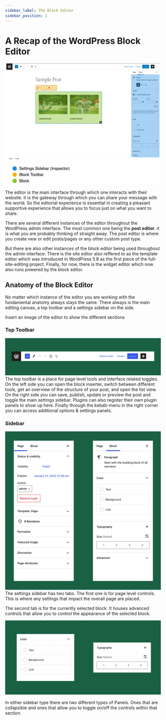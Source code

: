 ```yaml
---
sidebar_label: The Block Editor
sidebar_position: 1
---
```


# A Recap of the WordPress Block Editor

![Block Editor Sketch](../../static//img/block-anatomy-anotated.png)

The editor is the main interface through which one interacts with their website. It is the gateway through which you can share your message with the world. So the editorial experience is essential in creating a pleasant supportive experience that allows you to focus just on what you want to share.

There are several different instances of the editor throughout the WordPress admin interface. The most common one being the **post editor**. it is what you are probably thinking of straight away. The post editor is where you create new or edit posts/pages or any other custom post type.

But there are also other instances of the block editor being used throughout the admin interface. There is the site editor also reffered to as the template editor which was introduced in WordPress 5.8 as the first piece of the full-site-editing project. Finally, for now, there is the widget editor which now also runs powered by the block editor.

## Anatomy of the Block Editor

No matter which instance of the editor you are working with the fundamental anatomy always stays the same. There always is the main editing canvas, a top toolbar and a settings sidebar on the side.

Insert an image of the editor to show the different sections

### Top Toolbar

![Block Editor Toolbar](../../static//img/gutenberg-toolbar.png)
The top toolbar is a place for page level tools and interface related toggles. On the left side you can open the block inserter, switch between different tools, get an overview of the structure of your post, and open the list view. On the right side you can save, publish, update or preview the post and toggle the main settings sidebar. Plugins can also register their own plugin panels to show up here. Finally through the kebab-menu in the right corner you can access additional options & settings panels.

### Sidebar

![Block Editor Sidebar](../../static//img/gutenberg-sidebar.png)
The settings sidebar has two tabs. The first one is for page level controls. This is where any settings that impact the overall page are placed.

The second tab is for the currently selected block. It houses advanced controls that allow you to control the appearance of the selected block.

![Sidebar Types](../../static//img/block-editor-sidebar-panels.png)

In either sidebar type there are two different types of Panels. Ones that are collapsible and ones that allow you to toggle on/off the controls within that section.
